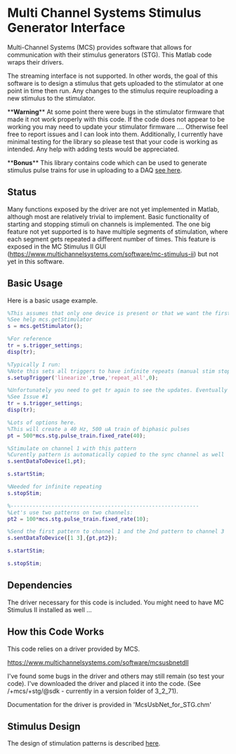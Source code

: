 # Multi Channel Systems Stimulus Generator Interface

Multi-Channel Systems (MCS) provides software that allows for communication with their stimulus generators (STG). This Matlab code wraps their drivers.

The streaming interface is not supported. In other words, the goal of this software is to design a stimulus that gets uploaded to the stimulator at one point in time then run. Any changes to the stimulus require reuploading a new stimulus to the stimulator.

\*\***Warning**\*\* At some point there were bugs in the stimulator firmware that made it not work properly with this code. If the code does not appear to be working you may need to update your stimulator firmware .... Otherwise feel free to report issues and I can look into them. Additionally, I currently have minimal testing for the library so please test that your code is working as intended. Any help with adding tests would be appreciated.

\*\***Bonus**\*\* This library contains code which can be used to generate stimulus pulse trains for use in uploading to a DAQ [see here](docs/stimulation_pattern_design.md).

## Status

Many functions exposed by the driver are not yet implemented in Matlab, although most are relatively trivial to implement. Basic functionality of starting and stopping stimuli on channels is implemented. The one big feature not yet supported is to have multiple segments of stimulation, where each segment gets repeated a different number of times. This feature is exposed in the MC Stimulus II GUI (https://www.multichannelsystems.com/software/mc-stimulus-ii) but not yet in this software.  

## Basic Usage

Here is a basic usage example.
```matlab
%This assumes that only one device is present or that we want the first one.
%See help mcs.getStimulator
s = mcs.getStimulator();

%For reference
tr = s.trigger_settings;
disp(tr);

%Typically I run:
%Note this sets all triggers to have infinite repeats (manual stim stopping)
s.setupTrigger('linearize',true,'repeat_all',0);

%Unfortunately you need to get tr again to see the updates. Eventually I'll link everything ...
%See Issue #1
tr = s.trigger_settings;
disp(tr);

%Lots of options here.
%This will create a 40 Hz, 500 uA train of biphasic pulses
pt = 500*mcs.stg.pulse_train.fixed_rate(40);

%Stimulate on channel 1 with this pattern
%Curently pattern is automatically copied to the sync channel as well
s.sentDataToDevice(1,pt);

s.startStim;

%Needed for infinite repeating
s.stopStim;

%------------------------------------------------------------
%Let's use two patterns on two channels:
pt2 = 100*mcs.stg.pulse_train.fixed_rate(10);

%Send the first pattern to channel 1 and the 2nd pattern to channel 3
s.sentDataToDevice([1 3],{pt,pt2});

s.startStim;

s.stopStim;

```

## Dependencies

The driver necessary for this code is included. You might need to have MC Stimulus II installed as well ...

## How this Code Works

This code relies on a driver provided by MCS.

https://www.multichannelsystems.com/software/mcsusbnetdll

I've found some bugs in the driver and others may still remain (so test your code). I've downloaded the driver and placed it into the code. (See /+mcs/+stg/@sdk - currently in a version folder of 3_2_71).

Documentation for the driver is provided in 'McsUsbNet_for_STG.chm'

## Stimulus Design

The design of stimulation patterns is described [here](docs/stimulation_pattern_design.md).
